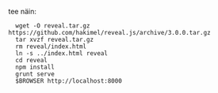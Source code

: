 
tee näin:

      wget -O reveal.tar.gz https://github.com/hakimel/reveal.js/archive/3.0.0.tar.gz
      tar xvzf reveal.tar.gz
      rm reveal/index.html
      ln -s ../index.html reveal
      cd reveal
      npm install
      grunt serve
      $BROWSER http://localhost:8000
